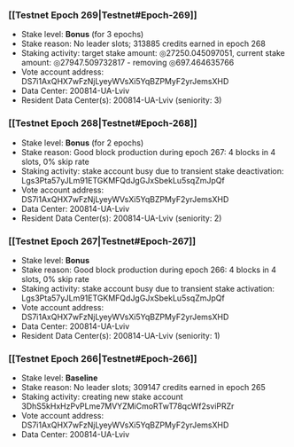 ### [[Testnet Epoch 269|Testnet#Epoch-269]]
* Stake level: **Bonus** (for 3 epochs)
* Stake reason: No leader slots; 313885 credits earned in epoch 268
* Staking activity: target stake amount: ◎27250.045097051, current stake amount: ◎27947.509732817 - removing ◎697.464635766
* Vote account address: DS7i1AxQHX7wFzNjLyeyWVsXi5YqBZPMyF2yrJemsXHD
* Data Center: 200814-UA-Lviv
* Resident Data Center(s): 200814-UA-Lviv (seniority: 3)
### [[Testnet Epoch 268|Testnet#Epoch-268]]
* Stake level: **Bonus** (for 2 epochs)
* Stake reason: Good block production during epoch 267: 4 blocks in 4 slots, 0% skip rate
* Staking activity: stake account busy due to transient stake deactivation: Lgs3Pta57yJLm91ETGKMFQdJgGJxSbekLu5sqZmJpQf
* Vote account address: DS7i1AxQHX7wFzNjLyeyWVsXi5YqBZPMyF2yrJemsXHD
* Data Center: 200814-UA-Lviv
* Resident Data Center(s): 200814-UA-Lviv (seniority: 2)
### [[Testnet Epoch 267|Testnet#Epoch-267]]
* Stake level: **Bonus**
* Stake reason: Good block production during epoch 266: 4 blocks in 4 slots, 0% skip rate
* Staking activity: stake account busy due to transient stake activation: Lgs3Pta57yJLm91ETGKMFQdJgGJxSbekLu5sqZmJpQf
* Vote account address: DS7i1AxQHX7wFzNjLyeyWVsXi5YqBZPMyF2yrJemsXHD
* Data Center: 200814-UA-Lviv
* Resident Data Center(s): 200814-UA-Lviv (seniority: 1)
### [[Testnet Epoch 266|Testnet#Epoch-266]]
* Stake level: **Baseline**
* Stake reason: No leader slots; 309147 credits earned in epoch 265
* Staking activity: creating new stake account 3DhS5kHxHzPvPLme7MVYZMiCmoRTwT78qcWf2sviPRZr
* Vote account address: DS7i1AxQHX7wFzNjLyeyWVsXi5YqBZPMyF2yrJemsXHD
* Data Center: 200814-UA-Lviv